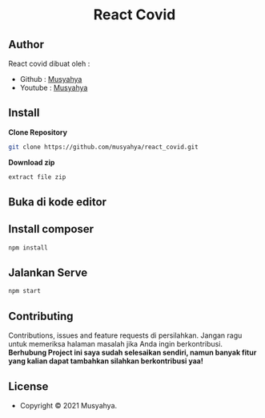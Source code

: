 <h1 align="center">React Covid</h1>

## Author

React covid dibuat oleh :

- Github : <a href="https://github.com/musyahya/react_covid"> Musyahya </a>
- Youtube : <a href="https://www.youtube.com/channel/UC1iCvpMssrHnUsWKEe2cOag"> Musyahya </a>

## Install

**Clone Repository**

```bash
git clone https://github.com/musyahya/react_covid.git
```

**Download zip**

```bash
extract file zip
```

## Buka di kode editor


## Install composer

```bash
npm install
```

## Jalankan Serve

```bash
npm start
```

## Contributing

Contributions, issues and feature requests di persilahkan.
Jangan ragu untuk memeriksa halaman masalah jika Anda ingin berkontribusi. **Berhubung Project ini saya sudah selesaikan sendiri, namun banyak fitur yang kalian dapat tambahkan silahkan berkontribusi yaa!**

## License

- Copyright © 2021 Musyahya.
